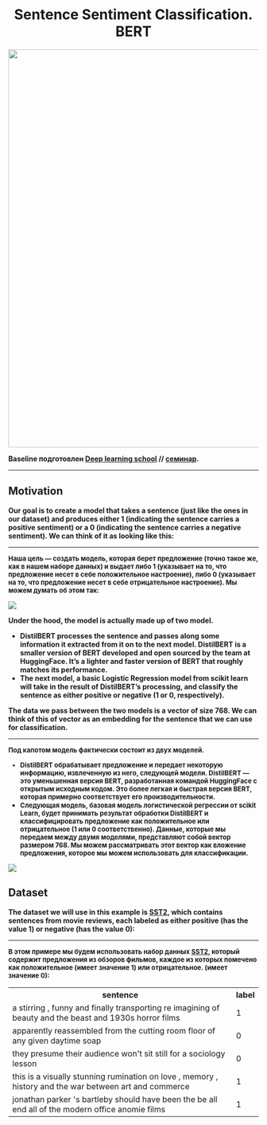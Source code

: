<h1 align='center'>Sentence Sentiment Classification. BERT</h1>
<p align="center"><img src="https://drive.google.com/uc?id=1yPEFyJ6POckTW7XgLgr1YBb7MCWL1ytd"  border="0" width="800"></a></p>



<b> **Baseline** подготовлен [Deep learning school](https://www.dlschool.org/pro-track) // [семинар](https://drive.google.com/file/d/1w_rTEWXQ_SA4YPXFjpkM0aU51bDgWLyI/view?usp=sharing).



_____

## Motivation

Our goal is to create a model that takes a sentence (just like the ones in our dataset) and produces either 1 (indicating the sentence carries a positive sentiment) or a 0 (indicating the sentence carries a negative sentiment). We can think of it as looking like this:


____

<font size="2">

Наша цель — создать модель, которая берет предложение (точно такое же, как в нашем наборе данных) и выдает либо 1 (указывает на то, что предложение несет в себе положительное настроение), либо 0 (указывает на то, что предложение несет в себе отрицательное настроение). Мы можем думать об этом так:</font>

<img src="https://jalammar.github.io/images/distilBERT/sentiment-classifier-1.png" />

Under the hood, the model is actually made up of two model.

* DistilBERT processes the sentence and passes along some information it extracted from it on to the next model. DistilBERT is a smaller version of BERT developed and open sourced by the team at HuggingFace. It’s a lighter and faster version of BERT that roughly matches its performance.
* The next model, a basic Logistic Regression model from scikit learn will take in the result of DistilBERT’s processing, and classify the sentence as either positive or negative (1 or 0, respectively).

The data we pass between the two models is a vector of size 768. We can think of this of vector as an embedding for the sentence that we can use for classification.
___
<font size="2">Под капотом модель фактически состоит из двух моделей.
* DistilBERT обрабатывает предложение и передает некоторую информацию, извлеченную из него, следующей модели. DistilBERT — это уменьшенная версия BERT, разработанная командой HuggingFace с открытым исходным кодом. Это более легкая и быстрая версия BERT, которая примерно соответствует его производительности.
* Следующая модель, базовая модель логистической регрессии от scikit Learn, будет принимать результат обработки DistilBERT и классифицировать предложение как положительное или отрицательное (1 или 0 соответственно).
Данные, которые мы передаем между двумя моделями, представляют собой вектор размером 768. Мы можем рассматривать этот вектор как вложение предложения, которое мы можем использовать для классификации.</font>

<img src="https://jalammar.github.io/images/distilBERT/distilbert-bert-sentiment-classifier.png" />

## Dataset
The dataset we will use in this example is [SST2](https://nlp.stanford.edu/sentiment/index.html), which contains sentences from movie reviews, each labeled as either positive (has the value 1) or negative (has the value 0):

___

<font size="2">В этом примере мы будем использовать набор данных [SST2](https://nlp.stanford.edu/sentiment/index.html), который содержит предложения из обзоров фильмов, каждое из которых помечено как положительное (имеет значение 1) или отрицательное. (имеет значение 0):</font>

<table class="features-table">
  <tr>
    <th class="mdc-text-light-green-600">
    sentence
    </th>
    <th class="mdc-text-purple-600">
    label
    </th>
  </tr>
  <tr>
    <td class="mdc-bg-light-green-50" style="text-align:left">
      a stirring , funny and finally transporting re imagining of beauty and the beast and 1930s horror films
    </td>
    <td class="mdc-bg-purple-50">
      1
    </td>
  </tr>
  <tr>
    <td class="mdc-bg-light-green-50" style="text-align:left">
      apparently reassembled from the cutting room floor of any given daytime soap
    </td>
    <td class="mdc-bg-purple-50">
      0
    </td>
  </tr>
  <tr>
    <td class="mdc-bg-light-green-50" style="text-align:left">
      they presume their audience won't sit still for a sociology lesson
    </td>
    <td class="mdc-bg-purple-50">
      0
    </td>
  </tr>
  <tr>
    <td class="mdc-bg-light-green-50" style="text-align:left">
      this is a visually stunning rumination on love , memory , history and the war between art and commerce
    </td>
    <td class="mdc-bg-purple-50">
      1
    </td>
  </tr>
  <tr>
    <td class="mdc-bg-light-green-50" style="text-align:left">
      jonathan parker 's bartleby should have been the be all end all of the modern office anomie films
    </td>
    <td class="mdc-bg-purple-50">
      1
    </td>
  </tr>
</table>







